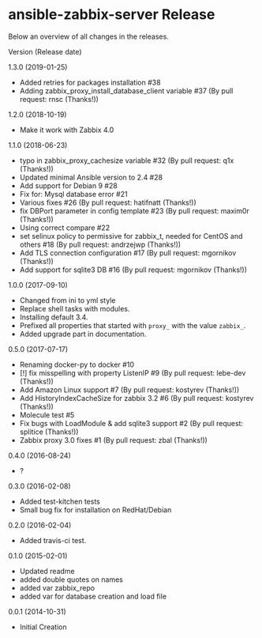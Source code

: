 # ansible-zabbix-server Release

Below an overview of all changes in the releases.

Version (Release date)

1.3.0   (2019-01-25)

  * Added retries for packages installation #38
  * Adding zabbix_proxy_install_database_client variable #37 (By pull request: rnsc (Thanks!))

1.2.0   (2018-10-19)

  * Make it work with Zabbix 4.0

1.1.0   (2018-06-23)

  * typo in zabbix_proxy_cachesize variable #32 (By pull request: q1x (Thanks!))
  * Updated minimal Ansible version to 2.4 #28
  * Add support for Debian 9 #28
  * Fix for: Mysql database error #21
  * Various fixes #26 (By pull request: hatifnatt (Thanks!))
  * fix DBPort parameter in config template #23 (By pull request: maxim0r (Thanks!))
  * Using correct compare #22
  * set selinux policy to permissive for zabbix_t, needed for CentOS and others #18 (By pull request: andrzejwp (Thanks!))
  * Add TLS connection configuration #17 (By pull request: mgornikov (Thanks!))
  * Add support for sqlite3 DB #16 (By pull request: mgornikov (Thanks!))

1.0.0   (2017-09-10)

  * Changed from ini to yml style
  * Replace shell tasks with modules.
  * Installing default 3.4.
  * Prefixed all properties that started with `proxy_` with the value `zabbix_`.
  * Added upgrade part in documentation.

0.5.0   (2017-07-17)

  * Renaming docker-py to docker #10
  * [!] fix misspelling with property ListenIP #9 (By pull request: lebe-dev (Thanks!))
  * Add Amazon Linux support #7 (By pull request: kostyrev (Thanks!))
  * Add HistoryIndexCacheSize for zabbix 3.2 #6 (By pull request: kostyrev (Thanks!))
  * Molecule test #5
  * Fix bugs with LoadModule & add sqlite3 support #2 (By pull request: splitice (Thanks!))
  * Zabbix proxy 3.0 fixes #1 (By pull request: zbal (Thanks!))

0.4.0   (2016-08-24)

  * ?

0.3.0   (2016-02-08)

  * Added test-kitchen tests
  * Small bug fix for installation on RedHat/Debian

0.2.0   (2016-02-04)

  * Added travis-ci test.

0.1.0   (2015-02-01)

   * Updated readme
   * added double quotes on names
   * added var zabbix_repo
   * added var for database creation and load file

0.0.1   (2014-10-31)

  * Initial Creation
